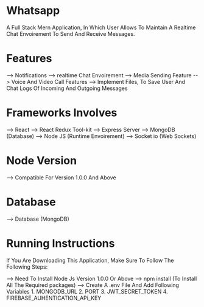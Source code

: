 ﻿# Whatsapp

A Full Stack Mern Application, In Which User Allows To Maintain A Realtime Chat Envoirement To Send And Receive Messages.

# Features

--> Notifications
--> realtime Chat Envoirement
--> Media Sending Feature
--> Voice And Video Call Features
--> Implement Files, To Save User And Chat Logs Of Incoming And Outgoing Messages

# Frameworks Involves

--> React
--> React Redux Tool-kit
--> Express Server
--> MongoDB (Database)
--> Node JS (Runtime Envoirement)
--> Socket io (Web Sockets)

# Node Version

--> Compatible For Version 1.0.0 And Above

# Database

--> Database (MongoDB)

# Running Instructions

If You Are Downloading This Application, Make Sure To Follow The Following Steps:

--> Need To Install Node Js Version 1.0.0 Or Above
--> npm install (To Install All The Required packages)
--> Create A .env File And Add Following Variables
    1. MONGODB_URL
    2. PORT
    3. JWT_SECRET_TOKEN
    4. FIREBASE_AUHENTICATION_APi_KEY
